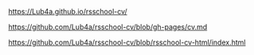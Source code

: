 https://Lub4a.github.io/rsschool-cv/  

https://github.com/Lub4a/rsschool-cv/blob/gh-pages/cv.md  

https://github.com/Lub4a/rsschool-cv/blob/rsschool-cv-html/index.html
